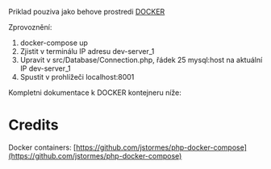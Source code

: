 Priklad pouziva jako behove prostredi [DOCKER](https://docker.com)

Zprovoznění:
1) docker-compose up
2) Zjistit v terminálu IP adresu dev-server_1 
3) Upravit v src/Database/Connection.php, řádek 25 mysql:host na aktuální IP dev-server_1
4) Spustit v prohlížeči localhost:8001

Kompletni dokumentace k DOCKER kontejneru níže:
# Credits
Docker containers:
[https://github.com/jstormes/php-docker-compose](https://github.com/jstormes/php-docker-compose)